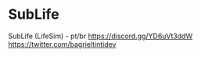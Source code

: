 # SubLife
SubLife (LifeSim) - pt/br
https://discord.gg/YD6uVt3ddW
https://twitter.com/bagrieltintidev
